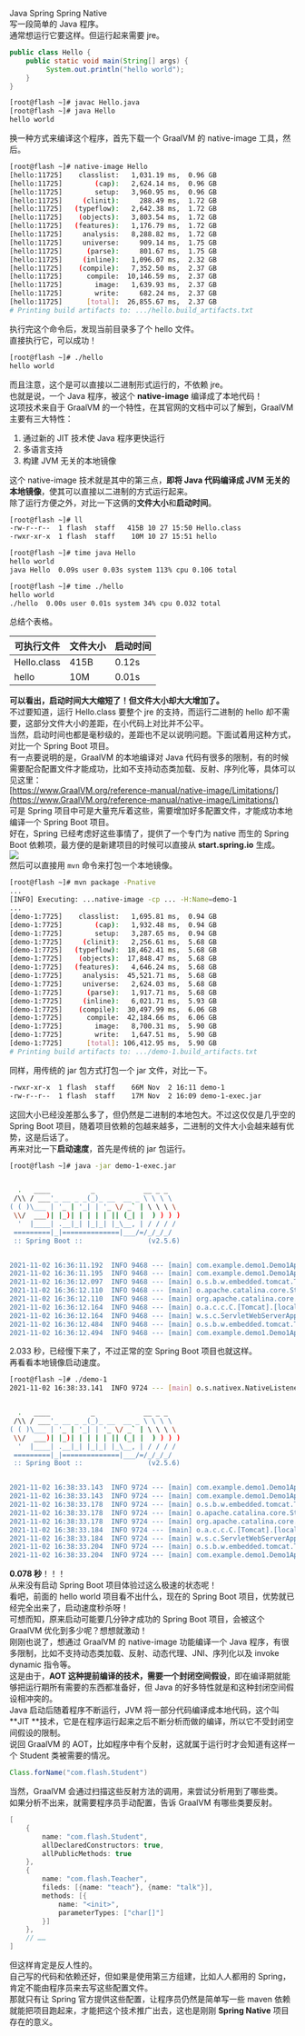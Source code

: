 Java Spring Spring Native<br />写一段简单的 Java 程序。<br />通常想运行它要这样。但运行起来需要 jre。
```java
public class Hello {
    public static void main(String[] args) {
         System.out.println("hello world");
    }
}
```
```bash
[root@flash ~]# javac Hello.java
[root@flash ~]# java Hello
hello world
```
换一种方式来编译这个程序，首先下载一个 GraalVM 的 native-image 工具，然后。
```bash
[root@flash ~]# native-image Hello
[hello:11725]    classlist:   1,031.19 ms,  0.96 GB
[hello:11725]        (cap):   2,624.14 ms,  0.96 GB
[hello:11725]        setup:   3,960.95 ms,  0.96 GB
[hello:11725]     (clinit):     288.49 ms,  1.72 GB
[hello:11725]   (typeflow):   2,642.38 ms,  1.72 GB
[hello:11725]    (objects):   3,803.54 ms,  1.72 GB
[hello:11725]   (features):   1,176.79 ms,  1.72 GB
[hello:11725]     analysis:   8,288.82 ms,  1.72 GB
[hello:11725]     universe:     909.14 ms,  1.75 GB
[hello:11725]      (parse):     801.67 ms,  1.75 GB
[hello:11725]     (inline):   1,096.07 ms,  2.32 GB
[hello:11725]    (compile):   7,352.50 ms,  2.37 GB
[hello:11725]      compile:  10,146.59 ms,  2.37 GB
[hello:11725]        image:   1,639.93 ms,  2.37 GB
[hello:11725]        write:     682.24 ms,  2.37 GB
[hello:11725]      [total]:  26,855.67 ms,  2.37 GB
# Printing build artifacts to: .../hello.build_artifacts.txt
```
执行完这个命令后，发现当前目录多了个 hello 文件。<br />直接执行它，可以成功！
```bash
[root@flash ~]# ./hello
hello world
```
而且注意，这个是可以直接以二进制形式运行的，不依赖 jre。<br />也就是说，一个 Java 程序，被这个 **native-image** 编译成了本地代码！<br />这项技术来自于 GraalVM 的一个特性，在其官网的文档中可以了解到，GraalVM 主要有三大特性：

1. 通过新的 JIT 技术使 Java 程序更快运行
2. 多语言支持
3. 构建 JVM 无关的本地镜像

这个 native-image 技术就是其中的第三点，**即将 Java 代码编译成 JVM 无关的本地镜像**，使其可以直接以二进制的方式运行起来。<br />除了运行方便之外，对比一下这俩的**文件大小**和**启动时间**。
```bash
[root@flash ~]# ll
-rw-r--r--  1 flash  staff   415B 10 27 15:50 Hello.class
-rwxr-xr-x  1 flash  staff    10M 10 27 15:51 hello

[root@flash ~]# time java Hello
hello world
java Hello  0.09s user 0.03s system 113% cpu 0.106 total

[root@flash ~]# time ./hello
hello world
./hello  0.00s user 0.01s system 34% cpu 0.032 total
```
总结个表格。

| 可执行文件 | 文件大小 | 启动时间 |
| --- | --- | --- |
| Hello.class | 415B | 0.12s |
| hello | 10M | 0.01s |

**可以看出，启动时间大大缩短了！但文件大小却大大增加了。**<br />不过要知道，运行 Hello.class 要整个 jre 的支持，而运行二进制的 hello 却不需要，这部分文件大小的差距，在小代码上对比并不公平。<br />当然，启动时间也都是毫秒级的，差距也不足以说明问题。下面试着用这种方式，对比一个 Spring Boot 项目。<br />有一点要说明的是，GraalVM 的本地编译对 Java 代码有很多的限制，有的时候需要配合配置文件才能成功，比如不支持动态类加载、反射、序列化等，具体可以见这里：<br />[https://www.GraalVM.org/reference-manual/native-image/Limitations/](https://www.GraalVM.org/reference-manual/native-image/Limitations/)<br />可是 Spring 项目中可是大量充斥着这些，需要增加好多配置文件，才能成功本地编译一个 Spring Boot 项目。<br />好在，Spring 已经考虑好这些事情了，提供了一个专门为 native 而生的 Spring Boot 依赖项，最方便的是新建项目的时候可以直接从 **start.spring.io** 生成。<br />![](https://cdn.nlark.com/yuque/0/2021/webp/396745/1638153263023-382cb8d7-1112-49dd-ada2-d6f995101d6c.webp#clientId=u26332293-505f-4&from=paste&id=u755eb1ba&originHeight=849&originWidth=1080&originalType=url&ratio=1&rotation=0&showTitle=false&status=done&style=none&taskId=udc843eba-04c4-4225-9278-db8c1b1f9e7&title=)<br /> 然后可以直接用 `mvn` 命令来打包一个本地镜像。
```bash
[root@flash ~]# mvn package -Pnative
...
[INFO] Executing: ...native-image -cp ... -H:Name=demo-1
...
[demo-1:7725]    classlist:   1,695.81 ms,  0.94 GB
[demo-1:7725]        (cap):   1,932.48 ms,  0.94 GB
[demo-1:7725]        setup:   3,287.65 ms,  0.94 GB
[demo-1:7725]     (clinit):   2,256.61 ms,  5.68 GB
[demo-1:7725]   (typeflow):  18,462.41 ms,  5.68 GB
[demo-1:7725]    (objects):  17,848.47 ms,  5.68 GB
[demo-1:7725]   (features):   4,646.24 ms,  5.68 GB
[demo-1:7725]     analysis:  45,521.71 ms,  5.68 GB
[demo-1:7725]     universe:   2,624.03 ms,  5.68 GB
[demo-1:7725]      (parse):   1,917.71 ms,  5.68 GB
[demo-1:7725]     (inline):   6,021.71 ms,  5.93 GB
[demo-1:7725]    (compile):  30,497.99 ms,  6.06 GB
[demo-1:7725]      compile:  42,184.66 ms,  6.06 GB
[demo-1:7725]        image:   8,700.31 ms,  5.90 GB
[demo-1:7725]        write:   1,647.51 ms,  5.90 GB
[demo-1:7725]      [total]: 106,412.95 ms,  5.90 GB
# Printing build artifacts to: .../demo-1.build_artifacts.txt
```
同样，用传统的 jar 包方式打包一个 jar 文件，对比一下。
```bash
-rwxr-xr-x  1 flash  staff    66M Nov  2 16:11 demo-1
-rw-r--r--  1 flash  staff    17M Nov  2 16:09 demo-1-exec.jar
```
这回大小已经没差那么多了，但仍然是二进制的本地包大。不过这仅仅是几乎空的 Spring Boot 项目，随着项目依赖的包越来越多，二进制的文件大小会越来越有优势，这是后话了。<br />再来对比一下**启动速度**，首先是传统的 jar 包运行。
```bash
[root@flash ~]# java -jar demo-1-exec.jar 


  .   ____          _            __ _ _
 /\\ / ___'_ __ _ _(_)_ __  __ _ \ \ \ \
( ( )\___ | '_ | '_| | '_ \/ _` | \ \ \ \
 \\/  ___)| |_)| | | | | || (_| |  ) ) ) )
  '  |____| .__|_| |_|_| |_\__, | / / / /
 =========|_|==============|___/=/_/_/_/
 :: Spring Boot ::                (v2.5.6)


2021-11-02 16:36:11.192  INFO 9468 --- [main] com.example.demo1.Demo1Application       : Starting Demo1Application v0.0.1-SNAPSHOT using Java 11.0.12 on sunyiming07deMacBook-Pro.local with PID 9468 (/Users/sunyiming07/IdeaProjects/graalvm-demos/springboot/demo/demo-1/target/demo-1-0.0.1-SNAPSHOT-exec.jar started by sunyiming07 in /Users/sunyiming07/IdeaProjects/graalvm-demos/springboot/demo/demo-1/target)
2021-11-02 16:36:11.195  INFO 9468 --- [main] com.example.demo1.Demo1Application       : No active profile set, falling back to default profiles: default
2021-11-02 16:36:12.097  INFO 9468 --- [main] o.s.b.w.embedded.tomcat.TomcatWebServer  : Tomcat initialized with port(s): 8080 (http)
2021-11-02 16:36:12.110  INFO 9468 --- [main] o.apache.catalina.core.StandardService   : Starting service [Tomcat]
2021-11-02 16:36:12.110  INFO 9468 --- [main] org.apache.catalina.core.StandardEngine  : Starting Servlet engine: [Apache Tomcat/9.0.54]
2021-11-02 16:36:12.164  INFO 9468 --- [main] o.a.c.c.C.[Tomcat].[localhost].[/]       : Initializing Spring embedded WebApplicationContext
2021-11-02 16:36:12.164  INFO 9468 --- [main] w.s.c.ServletWebServerApplicationContext : Root WebApplicationContext: initialization completed in 917 ms
2021-11-02 16:36:12.484  INFO 9468 --- [main] o.s.b.w.embedded.tomcat.TomcatWebServer  : Tomcat started on port(s): 8080 (http) with context path ''
2021-11-02 16:36:12.494  INFO 9468 --- [main] com.example.demo1.Demo1Application       : Started Demo1Application in 2.033 seconds (JVM running for 2.504)
```
2.033 秒，已经慢下来了，不过正常的空 Spring Boot 项目也就这样。<br />再看看本地镜像启动速度。
```bash
[root@flash ~]# ./demo-1
2021-11-02 16:38:33.141  INFO 9724 --- [main] o.s.nativex.NativeListener               : This application is bootstrapped with code generated with Spring AOT


  .   ____          _            __ _ _
 /\\ / ___'_ __ _ _(_)_ __  __ _ \ \ \ \
( ( )\___ | '_ | '_| | '_ \/ _` | \ \ \ \
 \\/  ___)| |_)| | | | | || (_| |  ) ) ) )
  '  |____| .__|_| |_|_| |_\__, | / / / /
 =========|_|==============|___/=/_/_/_/
 :: Spring Boot ::                (v2.5.6)


2021-11-02 16:38:33.143  INFO 9724 --- [main] com.example.demo1.Demo1Application       : Starting Demo1Application v0.0.1-SNAPSHOT using Java 11.0.12 on sunyiming07deMacBook-Pro.local with PID 9724 (/Users/sunyiming07/IdeaProjects/graalvm-demos/springboot/demo/demo-1/target/demo-1 started by sunyiming07 in /Users/sunyiming07/IdeaProjects/graalvm-demos/springboot/demo/demo-1/target)
2021-11-02 16:38:33.143  INFO 9724 --- [main] com.example.demo1.Demo1Application       : No active profile set, falling back to default profiles: default
2021-11-02 16:38:33.178  INFO 9724 --- [main] o.s.b.w.embedded.tomcat.TomcatWebServer  : Tomcat initialized with port(s): 8080 (http)
2021-11-02 16:38:33.178  INFO 9724 --- [main] o.apache.catalina.core.StandardService   : Starting service [Tomcat]
2021-11-02 16:38:33.178  INFO 9724 --- [main] org.apache.catalina.core.StandardEngine  : Starting Servlet engine: [Apache Tomcat/9.0.54]
2021-11-02 16:38:33.184  INFO 9724 --- [main] o.a.c.c.C.[Tomcat].[localhost].[/]       : Initializing Spring embedded WebApplicationContext
2021-11-02 16:38:33.184  INFO 9724 --- [main] w.s.c.ServletWebServerApplicationContext : Root WebApplicationContext: initialization completed in 41 ms
2021-11-02 16:38:33.204  INFO 9724 --- [main] o.s.b.w.embedded.tomcat.TomcatWebServer  : Tomcat started on port(s): 8080 (http) with context path ''
2021-11-02 16:38:33.204  INFO 9724 --- [main] com.example.demo1.Demo1Application       : Started Demo1Application in 0.078 seconds (JVM running for 0.08)
```
**0.078 秒**！！！<br />从来没有启动 Spring Boot 项目体验过这么极速的状态呢！<br />看吧，前面的 hello world 项目看不出什么，现在的 Spring Boot 项目，优势就已经完全出来了，启动速度秒杀呀！<br />可想而知，原来启动可能要几分钟才成功的 Spring Boot 项目，会被这个 GraalVM 优化到多少呢？想想就激动！<br />刚刚也说了，想通过 GraalVM 的 native-image 功能编译一个 Java 程序，有很多限制，比如不支持动态类加载、反射、动态代理、JNI、序列化以及 invoke dynamic 指令等。<br />这是由于，**AOT **这种提前编译的技术，需要一个**封闭空间假设**，即在编译期就能够把运行期所有需要的东西都准备好，但 Java 的好多特性就是和这种封闭空间假设相冲突的。<br />Java 启动后随着程序不断运行，JVM 将一部分代码编译成本地代码，这个叫 **JIT **技术，它是在程序运行起来之后不断分析而做的编译，所以它不受封闭空间假设的限制。<br />说回 GraalVM 的 AOT，比如程序中有个反射，这就属于运行时才会知道有这样一个 Student 类被需要的情况。
```java
Class.forName("com.flash.Student")
```
当然，GraalVM 会通过扫描这些反射方法的调用，来尝试分析用到了哪些类。<br />如果分析不出来，就需要程序员手动配置，告诉 GraalVM 有哪些类要反射。
```java
[
    {
        name: "com.flash.Student",
        allDeclaredConstructors: true,
        allPublicMethods: true
    },
    {
        name: "com.flash.Teacher",
        fileds: [{name: "teach"}, {name: "talk"}],
        methods: [{
            name: "<init>",
            parameterTypes: ["char[]"]
        }]
    },
    // ……
]
```
但这样肯定是反人性的。<br />自己写的代码和依赖还好，但如果是使用第三方组建，比如人人都用的 Spring，肯定不能由程序员来去写这些配置文件。<br />那就只有让 Spring 官方提供这些配置，让程序员仍然是简单写一些 maven 依赖就能把项目跑起来，才能把这个技术推广出去，这也是刚刚 **Spring Native** 项目存在的意义。
